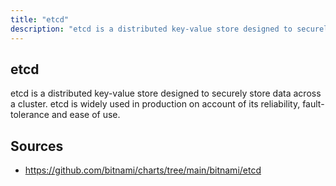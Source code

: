 ```yaml
---
title: "etcd"
description: "etcd is a distributed key-value store designed to securely store data across a cluster. etcd is widely used in production on account of its reliability, fault-tolerance and ease of use."
---
```


## etcd

etcd is a distributed key-value store designed to securely store data across a cluster. etcd is widely used in production on account of its reliability, fault-tolerance and ease of use.

## Sources

- https://github.com/bitnami/charts/tree/main/bitnami/etcd
